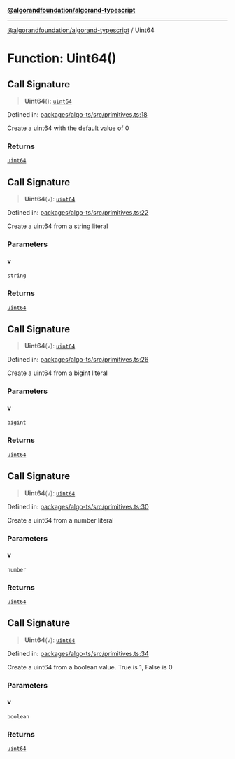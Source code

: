 [**@algorandfoundation/algorand-typescript**](../README.md)

***

[@algorandfoundation/algorand-typescript](../README.md) / Uint64

# Function: Uint64()

## Call Signature

> **Uint64**(): [`uint64`](../type-aliases/uint64.md)

Defined in: [packages/algo-ts/src/primitives.ts:18](https://github.com/algorandfoundation/puya-ts/blob/89ee9cf9a58d93e3ffbb727cfadf537835799a71/packages/algo-ts/src/primitives.ts#L18)

Create a uint64 with the default value of 0

### Returns

[`uint64`](../type-aliases/uint64.md)

## Call Signature

> **Uint64**(`v`): [`uint64`](../type-aliases/uint64.md)

Defined in: [packages/algo-ts/src/primitives.ts:22](https://github.com/algorandfoundation/puya-ts/blob/89ee9cf9a58d93e3ffbb727cfadf537835799a71/packages/algo-ts/src/primitives.ts#L22)

Create a uint64 from a string literal

### Parameters

#### v

`string`

### Returns

[`uint64`](../type-aliases/uint64.md)

## Call Signature

> **Uint64**(`v`): [`uint64`](../type-aliases/uint64.md)

Defined in: [packages/algo-ts/src/primitives.ts:26](https://github.com/algorandfoundation/puya-ts/blob/89ee9cf9a58d93e3ffbb727cfadf537835799a71/packages/algo-ts/src/primitives.ts#L26)

Create a uint64 from a bigint literal

### Parameters

#### v

`bigint`

### Returns

[`uint64`](../type-aliases/uint64.md)

## Call Signature

> **Uint64**(`v`): [`uint64`](../type-aliases/uint64.md)

Defined in: [packages/algo-ts/src/primitives.ts:30](https://github.com/algorandfoundation/puya-ts/blob/89ee9cf9a58d93e3ffbb727cfadf537835799a71/packages/algo-ts/src/primitives.ts#L30)

Create a uint64 from a number literal

### Parameters

#### v

`number`

### Returns

[`uint64`](../type-aliases/uint64.md)

## Call Signature

> **Uint64**(`v`): [`uint64`](../type-aliases/uint64.md)

Defined in: [packages/algo-ts/src/primitives.ts:34](https://github.com/algorandfoundation/puya-ts/blob/89ee9cf9a58d93e3ffbb727cfadf537835799a71/packages/algo-ts/src/primitives.ts#L34)

Create a uint64 from a boolean value. True is 1, False is 0

### Parameters

#### v

`boolean`

### Returns

[`uint64`](../type-aliases/uint64.md)

